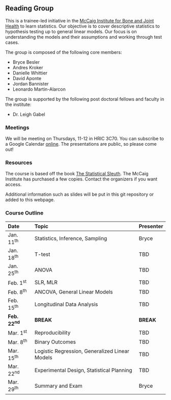 ## Reading Group

This is a trainee-led initiative in the [McCaig Institute for Bone and Joint Health](http://www.mccaiginstitute.com/) to learn statistics.
Our objective is to cover descriptive statistics to hypothesis testing up to general linear models.
Our focus is on understanding the models and their assumptions and working through test cases.

The group is composed of the following core members:
- Bryce Besler
- Andres Kroker
- Danielle Whittier
- David Aponte
- Jordan Bannister
- Leonardo Martin-Alarcon

The group is supported by the following post doctoral fellows and faculty in the institute:
- Dr. Leigh Gabel

### Meetings
We will be meeting on Thursdays, 11-12 in HRIC 3C70.
You can subscribe to a Google Calendar [online](https://calendar.google.com/calendar?cid=Zjh2cm4yY280Z3MyN29vYzRybHZpaG45dmdAZ3JvdXAuY2FsZW5kYXIuZ29vZ2xlLmNvbQ).
The presentations are public, so please come out!

### Resources
The course is based off the book [The Statistical Sleuth](http://www.statisticalsleuth.com/).
The McCaig Institute has purchased a few copies. Contact the organizers if you want access.

Additional information such as slides will be put in this git repository or added to this webpage.

### Course Outline

| Date                     | Topic                                          | Presenter |
|:------------------------ |:---------------------------------------------- |:--------- |
| Jan. 11<sup>th</sup>     | Statistics, Inference, Sampling                | Bryce     |
| Jan. 18<sup>th</sup>     | T-test                                         | TBD       |
| Jan. 25<sup>th</sup>     | ANOVA                                          | TBD       |
| Feb. 1<sup>st</sup>      | SLR, MLR                                       | TBD       |
| Feb. 8<sup>th</sup>      | ANCOVA, General Linear Models                  |  TBD      |
| Feb. 15<sup>th</sup>     | Longitudinal Data Analysis                     |  TBD      |
| **Feb. 22<sup>nd</sup>** | **BREAK**                                      | **BREAK** |
| Mar. 1<sup>st</sup>      | Reproducibility                                | TBD       |
| Mar. 8<sup>th</sup>      | Binary Outcomes                                |  TBD      |
| Mar. 15<sup>th</sup>     | Logistic Regression, Generalized Linear Models | TBD       |
| Mar. 22<sup>nd</sup>     | Experimental Design, Statistical Planning      | TBD       |
| Mar. 29<sup>th</sup>     | Summary and Exam                               | Bryce     |






